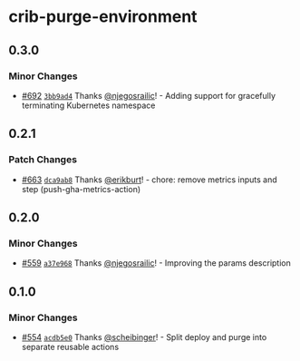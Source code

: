 # crib-purge-environment

## 0.3.0

### Minor Changes

- [#692](https://github.com/smartcontractkit/.github/pull/692)
  [`3bb9ad4`](https://github.com/smartcontractkit/.github/commit/3bb9ad43053a6319386d171d63c8680ee8ef6148)
  Thanks [@njegosrailic](https://github.com/njegosrailic)! - Adding support for
  gracefully terminating Kubernetes namespace

## 0.2.1

### Patch Changes

- [#663](https://github.com/smartcontractkit/.github/pull/663)
  [`dca9ab8`](https://github.com/smartcontractkit/.github/commit/dca9ab89d734e82738b8aa52bd25d09b205ec6ee)
  Thanks [@erikburt](https://github.com/erikburt)! - chore: remove metrics
  inputs and step (push-gha-metrics-action)

## 0.2.0

### Minor Changes

- [#559](https://github.com/smartcontractkit/.github/pull/559)
  [`a37e968`](https://github.com/smartcontractkit/.github/commit/a37e96841ef11ced0c940f2b038e794850336fcb)
  Thanks [@njegosrailic](https://github.com/njegosrailic)! - Improving the
  params description

## 0.1.0

### Minor Changes

- [#554](https://github.com/smartcontractkit/.github/pull/554)
  [`acdb5e0`](https://github.com/smartcontractkit/.github/commit/acdb5e0748da24cfb1910e0a35dab3658cc45eeb)
  Thanks [@scheibinger](https://github.com/scheibinger)! - Split deploy and
  purge into separate reusable actions
